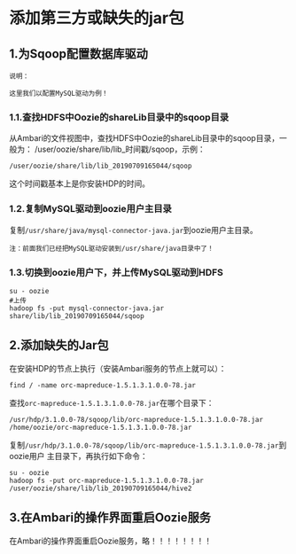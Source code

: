 添加第三方或缺失的jar包
================================================================================
## 1.为Sqoop配置数据库驱动
```
说明：

这里我们以配置MySQL驱动为例！
```
### 1.1.查找HDFS中Oozie的shareLib目录中的sqoop目录
从Ambari的文件视图中，查找HDFS中Oozie的shareLib目录中的sqoop目录，一般为：
/user/oozie/share/lib/lib_时间戳/sqoop，示例：
```
/user/oozie/share/lib/lib_20190709165044/sqoop
```
这个时间戳基本上是你安装HDP的时间。

### 1.2.复制MySQL驱动到oozie用户主目录
复制`/usr/share/java/mysql-connector-java.jar`到oozie用户主目录。
```
注：前面我们已经把MySQL驱动安装到/usr/share/java目录中了！
```

### 1.3.切换到oozie用户下，并上传MySQL驱动到HDFS
```shell
su - oozie
#上传
hadoop fs -put mysql-connector-java.jar share/lib/lib_20190709165044/sqoop
```

## 2.添加缺失的Jar包
在安装HDP的节点上执行（安装Ambari服务的节点上就可以）：
```shell
find / -name orc-mapreduce-1.5.1.3.1.0.0-78.jar
```
查找`orc-mapreduce-1.5.1.3.1.0.0-78.jar`在哪个目录下：
```
/usr/hdp/3.1.0.0-78/sqoop/lib/orc-mapreduce-1.5.1.3.1.0.0-78.jar
/home/oozie/orc-mapreduce-1.5.1.3.1.0.0-78.jar
```
复制`/usr/hdp/3.1.0.0-78/sqoop/lib/orc-mapreduce-1.5.1.3.1.0.0-78.jar`到oozie用户
主目录下，再执行如下命令：
```shell
su - oozie
hadoop fs -put orc-mapreduce-1.5.1.3.1.0.0-78.jar /user/oozie/share/lib/lib_20190709165044/hive2
```

## 3.在Ambari的操作界面重启Oozie服务
在Ambari的操作界面重启Oozie服务，略！！！！！！！！

